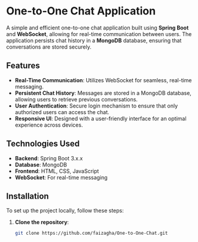 # One-to-One Chat Application

A simple and efficient one-to-one chat application built using **Spring Boot** and **WebSocket**, allowing for real-time communication between users. The application persists chat history in a **MongoDB** database, ensuring that conversations are stored securely.

## Features

- **Real-Time Communication**: Utilizes WebSocket for seamless, real-time messaging.
- **Persistent Chat History**: Messages are stored in a MongoDB database, allowing users to retrieve previous conversations.
- **User Authentication**: Secure login mechanism to ensure that only authorized users can access the chat.
- **Responsive UI**: Designed with a user-friendly interface for an optimal experience across devices.

## Technologies Used

- **Backend**: Spring Boot 3.x.x
- **Database**: MongoDB
- **Frontend**: HTML, CSS, JavaScript
- **WebSocket**: For real-time messaging

## Installation

To set up the project locally, follow these steps:

1. **Clone the repository**:
   ```bash
   git clone https://github.com/faizagha/One-to-One-Chat.git
